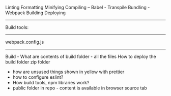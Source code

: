 Linting
Formatting
Minifying
Compiling – Babel - Transpile
Bundling - Webpack
Building
Deploying

---

Build tools:

---

webpack.config.js

---

Build - What are contents of build folder - all the files
How to deploy the build folder zip folder

- how are unsused things shown in yellow with prettier
- how to configure eslint?
- How build tools, npm libraries work?
- public folder in repo - content is available in browser source tab
